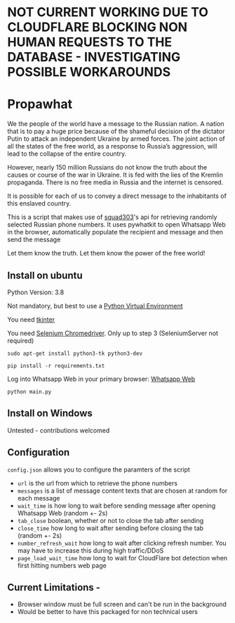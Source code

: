 # NOT CURRENT WORKING DUE TO CLOUDFLARE BLOCKING NON HUMAN REQUESTS TO THE DATABASE - INVESTIGATING POSSIBLE WORKAROUNDS
# Propawhat

We the people of the world have a message to the Russian nation.
A nation that is to pay a huge price because of the shameful decision of the dictator Putin to attack an independent Ukraine by armed forces. The joint action of all the states of the free world, as a response to Russia’s aggression, will lead to the collapse of the entire country.

However, nearly 150 million Russians do not know the truth about the causes or course of the war in Ukraine. It is fed with the lies of the Kremlin propaganda. There is no free media in Russia and the internet is censored.

It is possible for each of us to convey a direct message to the inhabitants of this enslaved country.

This is a script that makes use of [squad303](https://twitter.com/squad3o3)'s api for retrieving randomly selected Russian phone numbers. 
It uses pywhatkit to open Whatsapp Web in the browser, automatically populate the recipient and message and then send the message

Let them know the truth. Let them know the power of the free world!

## Install on ubuntu
Python Version: 3.8

Not mandatory, but best to use a [Python Virtual Environment](https://docs.python.org/3.8/library/venv.html)

You need [tkinter](https://docs.python.org/3/library/tkinter.html)

You need [Selenium Chromedriver](https://tecadmin.net/setup-selenium-chromedriver-on-ubuntu/). Only up to step 3 
(SeleniumServer not required)

`sudo apt-get install python3-tk python3-dev`

`pip install -r requirements.txt`

Log into Whatsapp Web in your primary browser: [Whatsapp Web](https://web.whatsapp.com/)

`python main.py`

## Install on Windows
Untested - contributions welcomed

## Configuration
`config.json` allows you to configure the paramters of the script
- `url` is the url from which to retrieve the phone numbers
- `messages` is a list of message content texts that are chosen at random for each message
- `wait_time` is how long to wait before sending message after opening Whatsapp Web (random +- 2s)
- `tab_close` boolean, whether or not to close the tab after sending
- `close_time` how long to wait after sending before closing the tab (random +- 2s)
- `number_refresh_wait` how long to wait after clicking refresh number. You may have to increase this during high traffic/DDoS
- `page_load_wait_time` how long to wait for CloudFlare bot detection when first hitting numbers web page


## Current Limitations - 
- Browser window must be full screen and can't be run in the background
- Would be better to have this packaged for non technical users

